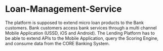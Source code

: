 # Loan-Management-Service
The platform is supposed to extend micro loan products to the Bank customers. Bank customers access bank services through a multi channel Mobile Application (USSD, iOS and Android). The Lending Platform has to be able to extend APIs to the Mobile Application, query the Scoring Engine, and consume data from the CORE Banking System.

